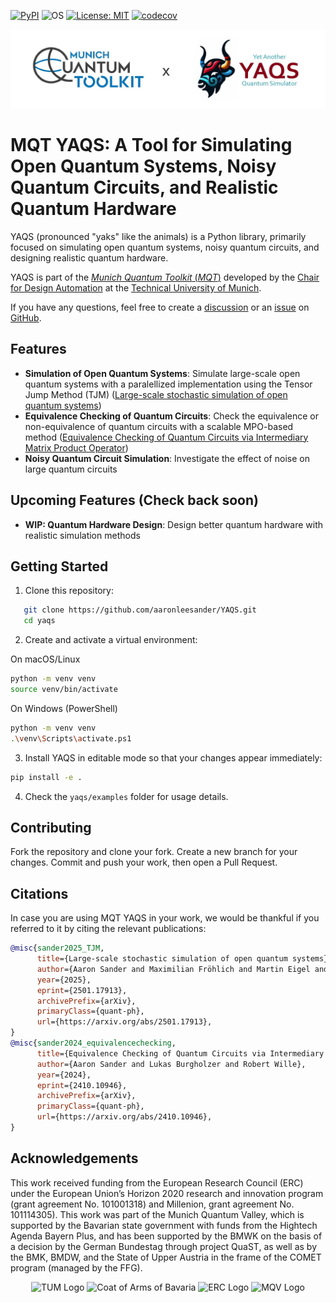 [![PyPI](https://img.shields.io/pypi/v/mqt.yaqs?logo=pypi&style=flat-square)](https://pypi.org/project/mqt.yaqs/)
![OS](https://img.shields.io/badge/os-linux%20%7C%20macos%20%7C%20windows-blue?style=flat-square)
[![License: MIT](https://img.shields.io/badge/license-MIT-blue.svg?style=flat-square)](https://opensource.org/licenses/MIT)
[![codecov](https://img.shields.io/codecov/c/github/cda-tum/mqt-yaqs?style=flat-square&logo=codecov)](https://codecov.io/gh/cda-tum/mqt-yaqs)

![Banner](images/banner.jpeg)

# MQT YAQS: A Tool for Simulating Open Quantum Systems, Noisy Quantum Circuits, and Realistic Quantum Hardware
YAQS (pronounced "yaks" like the animals) is a Python library, primarily focused on simulating open quantum systems, noisy quantum circuits, and designing realistic quantum hardware.

YAQS is part of the [_Munich Quantum Toolkit_ (_MQT_)](https://mqt.readthedocs.io) developed by the [Chair for Design Automation](https://www.cda.cit.tum.de/) at the [Technical University of Munich](https://www.tum.de/).

If you have any questions, feel free to create a [discussion](https://github.com/cda-tum/mqt-yaqs/discussions) or an [issue](https://github.com/cda-tum/mqt-yaqs/issues) on [GitHub](https://github.com/cda-tum/mqt-yaqs).

## Features
- **Simulation of Open Quantum Systems**: Simulate large-scale open quantum systems with a paralellized implementation using the Tensor Jump Method (TJM) ([Large-scale stochastic simulation of open quantum systems](https://arxiv.org/abs/2501.17913v1))
- **Equivalence Checking of Quantum Circuits**: Check the equivalence or non-equivalence of quantum circuits with a scalable MPO-based method ([Equivalence Checking of Quantum Circuits via Intermediary Matrix Product Operator](https://arxiv.org/abs/2410.10946))
- **Noisy Quantum Circuit Simulation**: Investigate the effect of noise on large quantum circuits

## Upcoming Features (Check back soon)
- **WIP: Quantum Hardware Design**: Design better quantum hardware with realistic simulation methods

## Getting Started

1. Clone this repository:
```bash
   git clone https://github.com/aaronleesander/YAQS.git
   cd yaqs
```

2. Create and activate a virtual environment:

On macOS/Linux
```bash
python -m venv venv
source venv/bin/activate
```

On Windows (PowerShell)
```bash
python -m venv venv
.\venv\Scripts\activate.ps1
```

3. Install YAQS in editable mode so that your changes appear immediately:
```bash
pip install -e .
```

4. Check the ```yaqs/examples``` folder for usage details.

## Contributing
Fork the repository and clone your fork.
Create a new branch for your changes.
Commit and push your work, then open a Pull Request.

## Citations
In case you are using MQT YAQS in your work, we would be thankful if you referred to it by citing the relevant publications:

```bibtex
@misc{sander2025_TJM,
      title={Large-scale stochastic simulation of open quantum systems}, 
      author={Aaron Sander and Maximilian Fröhlich and Martin Eigel and Jens Eisert and Patrick Gelß and Michael Hintermüller and Richard M. Milbradt and Robert Wille and Christian B. Mendl},
      year={2025},
      eprint={2501.17913},
      archivePrefix={arXiv},
      primaryClass={quant-ph},
      url={https://arxiv.org/abs/2501.17913}, 
}
@misc{sander2024_equivalencechecking,
      title={Equivalence Checking of Quantum Circuits via Intermediary Matrix Product Operator}, 
      author={Aaron Sander and Lukas Burgholzer and Robert Wille},
      year={2024},
      eprint={2410.10946},
      archivePrefix={arXiv},
      primaryClass={quant-ph},
      url={https://arxiv.org/abs/2410.10946}, 
}
```

## Acknowledgements
This work received funding from the European Research Council (ERC) under the European Union’s Horizon 2020 research and innovation program (grant agreement No. 101001318) and Millenion, grant agreement
No. 101114305). This work was part of the Munich Quantum Valley, which is supported by the Bavarian state government with funds from the Hightech Agenda Bayern Plus, and has been supported by the BMWK on the basis of a decision by the German Bundestag through project QuaST, as well as by the BMK, BMDW, and the State of Upper Austria in the frame of the COMET program (managed by the FFG).

<p align="center">
<picture>
<source media="(prefers-color-scheme: dark)" srcset="https://raw.githubusercontent.com/cda-tum/mqt/main/docs/_static/tum_dark.svg" width="28%">
<img src="https://raw.githubusercontent.com/cda-tum/mqt/main/docs/_static/tum_light.svg" width="28%" alt="TUM Logo">
</picture>
<picture>
<img src="https://raw.githubusercontent.com/cda-tum/mqt/main/docs/_static/logo-bavaria.svg" width="16%" alt="Coat of Arms of Bavaria">
</picture>
<picture>
<source media="(prefers-color-scheme: dark)" srcset="https://raw.githubusercontent.com/cda-tum/mqt/main/docs/_static/erc_dark.svg" width="24%">
<img src="https://raw.githubusercontent.com/cda-tum/mqt/main/docs/_static/erc_light.svg" width="24%" alt="ERC Logo">
</picture>
<picture>
<img src="https://raw.githubusercontent.com/cda-tum/mqt/main/docs/_static/logo-mqv.svg" width="28%" alt="MQV Logo">
</picture>
</p>
